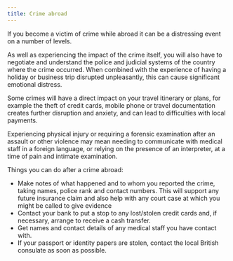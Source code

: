 ```yaml
---
title: Crime abroad
---
```


If you become a victim of crime while abroad it can be a distressing event on a number of levels.

As well as experiencing the impact of the crime itself, you will also have to negotiate and understand the police and judicial systems of the country where the crime occurred. When combined with the experience of having a holiday or business trip disrupted unpleasantly, this can cause significant emotional distress.

Some crimes will have a direct impact on your travel itinerary or plans, for example the theft of credit cards, mobile phone or travel documentation creates further disruption and anxiety, and can lead to difficulties with local payments.

Experiencing physical injury or requiring a forensic examination after an assault or other violence may mean needing to communicate with medical staff in a foreign language, or relying on the presence of an interpreter, at a time of pain and intimate examination.

Things you can do after a crime abroad:

* Make notes of what happened and to whom you reported the crime, taking names, police rank and contact numbers. This will support any future insurance claim and also help with any court case at which you might be called to give evidence
* Contact your bank to put a stop to any lost/stolen credit cards and, if necessary, arrange to receive a cash transfer.
* Get names and contact details of any medical staff you have contact with.
* If your passport or identity papers are stolen, contact the local British consulate as soon as possible.
